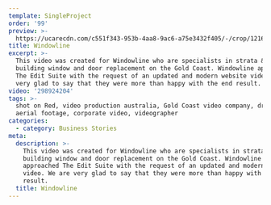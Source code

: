 ```yaml
---
template: SingleProject
order: '99'
preview: >-
  https://ucarecdn.com/c551f343-953b-4aa8-9ac6-a75e3432f405/-/crop/1216x676/25,0/-/preview/
title: Windowline
excerpt: >-
  This video was created for Windowline who are specialists in strata & large
  building window and door replacement on the Gold Coast. Windowline approached
  The Edit Suite with the request of an updated and modern website video. We are
  very glad to say that they were more than happy with the end result.
video: '298924204'
tags: >-
  shot on Red, video production australia, Gold Coast video company, drone,
  aerial footage, corporate video, videographer
categories:
  - category: Business Stories
meta:
  description: >-
    This video was created for Windowline who are specialists in strata & large
    building window and door replacement on the Gold Coast. Windowline
    approached The Edit Suite with the request of an updated and modern website
    video. We are very glad to say that they were more than happy with the end
    result.
  title: Windowline
---
```


